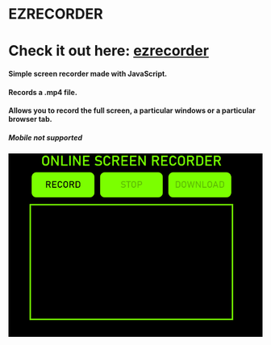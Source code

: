 # EZRECORDER
# Check it out here: [ezrecorder](http://ezrecorder.netlify.app)
#### Simple screen recorder made with JavaScript.

#### Records a .mp4 file.

#### Allows you to record the full screen, a particular windows or a particular browser tab.

##### Mobile not supported

![Screenshot](recorder.png)
